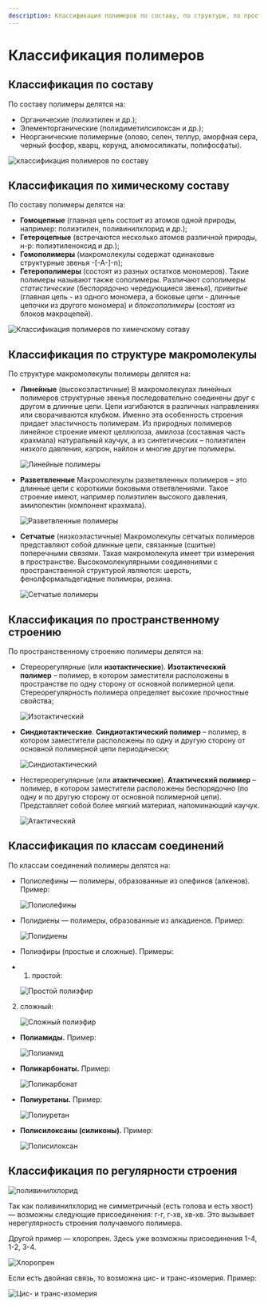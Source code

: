 ```yaml
---
description: Классификация полимеров по составу, по структуре, по пространственному строению, по классам соединений и по регулярности строения.
---
```


# Классификация полимеров

## Классификация по составу

По составу полимеры делятся на:

* Органические (полиэтилен и др.);
* Элементорганические (полидиметилсилоксан и др.);
* Неорганические полимерные (олово, селен, теллур, аморфная сера, черный фосфор, кварц, корунд, алюмосиликаты, полифосфаты).

![классификация полимеров по составу](images/klassifikatsiya-polimerov/1st_clip_image001.png)

## Классификация по химическому составу

По составу полимеры делятся на:

* **Гомоцепные** (главная цепь состоит из атомов одной природы, например: полиэтилен, поливинилхлорид и др.);
* **Гетероцепные** (встречаются несколько атомов различной природы, н-р: полиэтиленоксид и др.);
* **Гомополимеры** (макромолекулы содержат одинаковые структурные звенья -\[-А-\]-n);
* **Гетерополимеры** (состоят из разных остатков мономеров). Такие полимеры называют также сополимеры. Различают сополимеры *статистические* (беспорядочно чередующиеся звенья), *привитые* (главная цепь - из одного мономера, а боковые цепи - длинные цепочки из другого мономера) и *блоксополимеры* (состоят из блоков макроцепей).

![Классификация полимеров по химечскому сотаву](images/klassifikatsiya-polimerov/1st_clip_image001_0000.png)

## Классификация по структуре макромолекулы

По структуре макромолекулы полимеры делятся на:

* **Линейные** (высокоэластичные) В макромолекулах линейных полимеров структурные звенья последовательно соединены друг с другом в длинные цепи. Цепи изгибаются в различных направлениях или сворачиваются клубком. Именно эта особенность строения придает эластичность полимерам. Из природных полимеров линейное строение имеют целлюлоза, амилоза (составная часть крахмала) натуральный каучук, а из синтетических – полиэтилен низкого давления, капрон, найлон и многие другие полимеры.

    ![Линейные полимеры](images/klassifikatsiya-polimerov/1st_clip_image001_0016.png)

* **Разветвленные** Макромолекулы разветвленных полимеров – это длинные цепи с короткими боковыми ответвлениями. Такое строение имеют, например полиэтилен высокого давления, амилопектин (компонент крахмала).

    ![Разветвленные полимеры](images/klassifikatsiya-polimerov/1st_clip_image001_0014.png)

* **Сетчатые** (низкоэластичные) Макромолекулы сетчатых полимеров представляют собой длинные цепи, связанные (сшитые) поперечными связями. Такая макромолекула имеет три измерения в пространстве. Высокомолекулярными соединениями с пространственной структурой являются: шерсть, фенолформальдегидные полимеры, резина.

    ![Сетчатые полимеры](images/klassifikatsiya-polimerov/1st_clip_image001_0013.png)


## Классификация по пространственному строению

По пространственному строению полимеры делятся на:

* Стереорегулярные (или **изотактические**). **Изотактический полимер** – полимер, в котором заместители расположены в пространстве по одну сторону от основной полимерной цепи. Стереорегулярность полимера определяет высокие прочностные свойства;

    ![Изотактический](images/klassifikatsiya-polimerov/1st_clip_image001_0017.png)

* **Синдиотактические**. **Синдиотактический полимер** – полимер, в котором заместители расположены по одну и другую сторону от основной полимерной цепи периодически;

    ![Синдиотактический](images/klassifikatsiya-polimerov/1st_clip_image001_0018.png)

* Нестереорегулярные (или **атактические**). **Атактический полимер** – полимер, в котором заместители расположены беспорядочно (по одну и по другую сторону от основной полимерной цепи). Представляет собой более мягкий материал, напоминающий каучук.

    ![Атактический](images/klassifikatsiya-polimerov/1st_clip_image001_0019.png)


## Классификация по классам соединений

По классам соединений полимеры делятся на:

* Полиолефины — полимеры, образованные из олефинов (алкенов). Пример:

    ![Полиолефины](images/klassifikatsiya-polimerov/1st_clip_image001_0001.png)

* Полидиены — полимеры, образованные из алкадиенов. Пример:

    ![Полидиены](images/klassifikatsiya-polimerov/1st_clip_image001_0002.png)

* Полиэфиры (простые и сложные). Примеры:
* 1. простой:

    ![Простой полиэфир](images/klassifikatsiya-polimerov/1st_clip_image001_0003.png)

2. сложный:

    ![Сложный полиэфир](images/klassifikatsiya-polimerov/1st_clip_image001_0004.png)

* **Полиамиды.** Пример:

    ![Полиамид](images/klassifikatsiya-polimerov/1st_clip_image001_0005.png)

* **Поликарбонаты.** Пример:

    ![Поликарбонат](images/klassifikatsiya-polimerov/1st_clip_image001_0006.png)

* **Полиуретаны.** Пример:

    ![Полиуретан](images/klassifikatsiya-polimerov/1st_clip_image001_0007.png)

* **Полисилоксаны (силиконы).** Пример:

    ![Полисилоксан](images/klassifikatsiya-polimerov/1st_clip_image001_0008.png)


## Классификация по регулярности строения

![поливинилхлорид](images/klassifikatsiya-polimerov/1st_clip_image001_0009.png)

Так как поливинилхлорид не симметричный (есть голова и есть хвост) — возможны следующие присоединения: г-г, г-хв, хв-хв. Это вызывает нерегулярность строения получаемого полимера.

Другой пример — хлоропрен. Здесь уже возможны присоединения 1-4, 1-2, 3-4.

![Хлоропрен](images/klassifikatsiya-polimerov/1st_clip_image001_0010.png)

Если есть двойная связь, то возможна цис- и транс-изомерия. Пример:

![Цис- и транс-изомерия](images/klassifikatsiya-polimerov/1st_clip_image001_0011.png)

